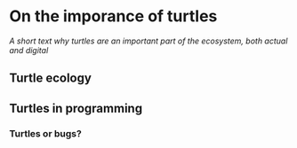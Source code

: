 # On the imporance of turtles
<i> A short text why turtles are an important part of the ecosystem, both actual and digital </i>

## Turtle ecology 
## Turtles in programming
### Turtles or bugs?
